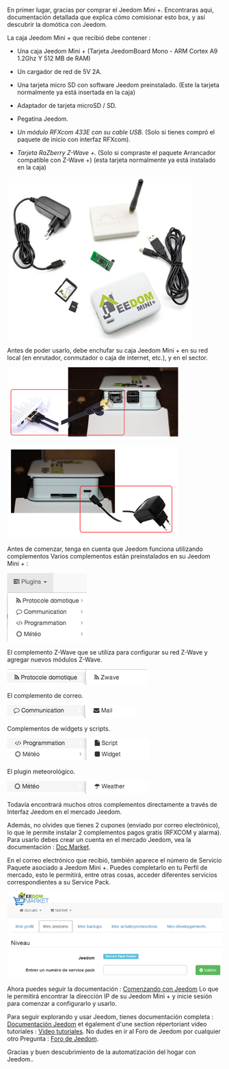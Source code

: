 En primer lugar, gracias por comprar el Jeedom Mini +. Encontraras aqui,
documentación detallada que explica cómo comisionar esto
box, y así descubrir la domótica con Jeedom.

La caja Jeedom Mini + que recibió debe contener :

-   Una caja Jeedom Mini + (Tarjeta JeedomBoard Mono - ARM Cortex A9 1.2Ghz
    Y 512 MB de RAM)

-   Un cargador de red de 5V 2A.

-   Una tarjeta micro SD con software Jeedom preinstalado. (Este
    la tarjeta normalmente ya está insertada en la caja)

-   Adaptador de tarjeta microSD / SD.

-   Pegatina Jeedom.

-   *Un módulo RFXcom 433E con su cable USB.* (Solo si tienes
    compró el paquete de inicio con interfaz RFXcom).

-   *Tarjeta RaZberry Z-Wave +.* (Solo si compraste el paquete
    Arrancador compatible con Z-Wave +) (esta tarjeta normalmente ya está
    instalado en la caja)

![mini.demarrage01](images/mini.demarrage01.png)

Antes de poder usarlo, debe enchufar su caja Jeedom Mini +
en su red local (en enrutador, conmutador o caja de internet, etc.), y
en el sector.

![mini.demarrage02](images/mini.demarrage02.png)

![mini.demarrage03](images/mini.demarrage03.png)

Antes de comenzar, tenga en cuenta que Jeedom funciona utilizando
complementos Varios complementos están preinstalados en su Jeedom Mini + :

![mini.demarrage04](images/mini.demarrage04.png)

El complemento Z-Wave que se utiliza para configurar su red Z-Wave y agregar
nuevos módulos Z-Wave.

![mini.demarrage05](images/mini.demarrage05.png)

El complemento de correo.

![mini.demarrage06](images/mini.demarrage06.png)

Complementos de widgets y scripts.

![mini.demarrage07](images/mini.demarrage07.png)

El plugin meteorológico.

![mini.demarrage08](images/mini.demarrage08.png)

Todavía encontrará muchos otros complementos directamente a través de
Interfaz Jeedom en el mercado Jeedom.

Además, no olvides que tienes 2 cupones
(enviado por correo electrónico), lo que le permite instalar 2 complementos pagos
gratis (RFXCOM y alarma). Para usarlo debes crear un
cuenta en el mercado Jeedom, vea la documentación : [Doc
Market](https://doc.jeedom.com/es_ES/premiers-pas/index).

En el correo electrónico que recibió, también aparece el número de Servicio
Paquete asociado a Jeedom Mini +. Puedes completarlo en tu
Perfil de mercado, esto le permitirá, entre otras cosas, acceder
diferentes servicios correspondientes a su Service Pack.

![mini.demarrage09](images/mini.demarrage09.png)

Ahora puedes seguir la documentación : [Comenzando con
Jeedom](https://doc.jeedom.com/es_ES/premiers-pas/index)
Lo que le permitirá encontrar la dirección IP de su Jeedom Mini + y
inicie sesión para comenzar a configurarlo y usarlo.

Para seguir explorando y usar Jeedom, tienes
documentación completa : [Documentación
Jeedom](https://jeedom.fr/doc) et également d'une section répertoriant
video tutoriales : [Video tutoriales](https://doc.jeedom.com/es_ES/presentation/index#tocAnchor-1-3).
No dudes en ir al Foro de Jeedom por cualquier otro
Pregunta : [Foro de Jeedom](https://www.jeedom.com/forum/).

Gracias y buen descubrimiento de la automatización del hogar con Jeedom..
